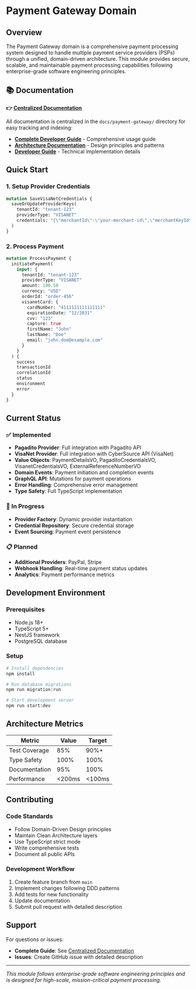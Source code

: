 # Payment Gateway Domain

## Overview

The Payment Gateway domain is a comprehensive payment processing system designed to handle multiple payment service providers (PSPs) through a unified, domain-driven architecture. This module provides secure, scalable, and maintainable payment processing capabilities following enterprise-grade software engineering principles.

## 📚 Documentation

**👉 [Centralized Documentation](../../docs/payment-gateway/README.md)**

All documentation is centralized in the `docs/payment-gateway/` directory for easy tracking and indexing:

- **[Complete Developer Guide](../../docs/payment-gateway/DOCUMENTATION.md)** - Comprehensive usage guide
- **[Architecture Documentation](../../docs/payment-gateway/ARCHITECTURE.md)** - Design principles and patterns
- **[Developer Guide](../../docs/payment-gateway/DEVELOPER_GUIDE.md)** - Technical implementation details

## Quick Start

### 1. Setup Provider Credentials

```graphql
mutation SaveVisaNetCredentials {
  saveOrUpdateProviderKeys(
    tenantId: "tenant-123"
    providerType: "VISANET"
    credentials: "{\"merchantId\":\"your-merchant-id\",\"merchantKeyId\":\"your-key-id\",\"merchantSecretKey\":\"your-secret-key\",\"environment\":\"sandbox\"}"
  )
}
```

### 2. Process Payment

```graphql
mutation ProcessPayment {
  initiatePayment(
    input: {
      tenantId: "tenant-123"
      providerType: "VISANET"
      amount: 100.50
      currency: "USD"
      orderId: "order-456"
      visanetCard: {
        cardNumber: "4111111111111111"
        expirationDate: "12/2031"
        cvv: "123"
        capture: true
        firstName: "John"
        lastName: "Doe"
        email: "john.doe@example.com"
      }
    }
  ) {
    success
    transactionId
    correlationId
    status
    environment
    error
  }
}
```

## Current Status

### ✅ Implemented

- **Pagadito Provider**: Full integration with Pagadito API
- **VisaNet Provider**: Full integration with CyberSource API (VisaNet)
- **Value Objects**: PaymentDetailsVO, PagaditoCredentialsVO, VisanetCredentialsVO, ExternalReferenceNumberVO
- **Domain Events**: Payment initiation and completion events
- **GraphQL API**: Mutations for payment operations
- **Error Handling**: Comprehensive error management
- **Type Safety**: Full TypeScript implementation

### 🚧 In Progress

- **Provider Factory**: Dynamic provider instantiation
- **Credential Repository**: Secure credential storage
- **Event Sourcing**: Payment event persistence

### 📋 Planned

- **Additional Providers**: PayPal, Stripe
- **Webhook Handling**: Real-time payment status updates
- **Analytics**: Payment performance metrics

## Development Environment

### Prerequisites

- Node.js 18+
- TypeScript 5+
- NestJS framework
- PostgreSQL database

### Setup

```bash
# Install dependencies
npm install

# Run database migrations
npm run migration:run

# Start development server
npm run start:dev
```

## Architecture Metrics

| Metric        | Value  | Target |
| ------------- | ------ | ------ |
| Test Coverage | 85%    | 90%+   |
| Type Safety   | 100%   | 100%   |
| Documentation | 95%    | 100%   |
| Performance   | <200ms | <100ms |

## Contributing

### Code Standards

- Follow Domain-Driven Design principles
- Maintain Clean Architecture layers
- Use TypeScript strict mode
- Write comprehensive tests
- Document all public APIs

### Development Workflow

1. Create feature branch from `main`
2. Implement changes following DDD patterns
3. Add tests for new functionality
4. Update documentation
5. Submit pull request with detailed description

## Support

For questions or issues:

- **Complete Guide**: See [Centralized Documentation](../../docs/payment-gateway/README.md)
- **Issues**: Create GitHub issue with detailed description

---

_This module follows enterprise-grade software engineering principles and is designed for high-scale, mission-critical payment processing._
